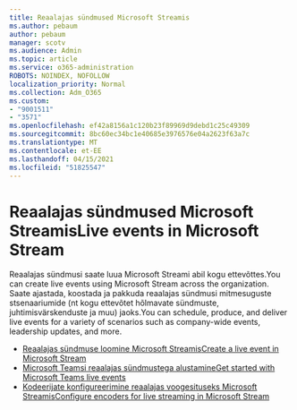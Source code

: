 ```yaml
---
title: Reaalajas sündmused Microsoft Streamis
ms.author: pebaum
author: pebaum
manager: scotv
ms.audience: Admin
ms.topic: article
ms.service: o365-administration
ROBOTS: NOINDEX, NOFOLLOW
localization_priority: Normal
ms.collection: Adm_O365
ms.custom:
- "9001511"
- "3571"
ms.openlocfilehash: ef42a8156a1c120b23f89969d9debd1c25c49309
ms.sourcegitcommit: 8bc60ec34bc1e40685e3976576e04a2623f63a7c
ms.translationtype: MT
ms.contentlocale: et-EE
ms.lasthandoff: 04/15/2021
ms.locfileid: "51825547"
---
```

# <a name="live-events-in-microsoft-stream"></a><span data-ttu-id="7a5e8-102">Reaalajas sündmused Microsoft Streamis</span><span class="sxs-lookup"><span data-stu-id="7a5e8-102">Live events in Microsoft Stream</span></span>

<span data-ttu-id="7a5e8-103">Reaalajas sündmusi saate luua Microsoft Streami abil kogu ettevõttes.</span><span class="sxs-lookup"><span data-stu-id="7a5e8-103">You can create live events using Microsoft Stream across the organization.</span></span> <span data-ttu-id="7a5e8-104">Saate ajastada, koostada ja pakkuda reaalajas sündmusi mitmesuguste stsenaariumide (nt kogu ettevõtet hõlmavate sündmuste, juhtimisvärskenduste ja muu) jaoks.</span><span class="sxs-lookup"><span data-stu-id="7a5e8-104">You can schedule, produce, and deliver live events for a variety of scenarios such as company-wide events, leadership updates, and more.</span></span>

- [<span data-ttu-id="7a5e8-105">Reaalajas sündmuse loomine Microsoft Streamis</span><span class="sxs-lookup"><span data-stu-id="7a5e8-105">Create a live event in Microsoft Stream</span></span>](https://docs.microsoft.com/stream/live-create-event)
- [<span data-ttu-id="7a5e8-106">Microsoft Teamsi reaalajas sündmustega alustamine</span><span class="sxs-lookup"><span data-stu-id="7a5e8-106">Get started with Microsoft Teams live events</span></span>](https://support.office.com/article/get-started-with-microsoft-teams-live-events-d077fec2-a058-483e-9ab5-1494afda578a)
- [<span data-ttu-id="7a5e8-107">Kodeerijate konfigureerimine reaalajas voogesituseks Microsoft Streamis</span><span class="sxs-lookup"><span data-stu-id="7a5e8-107">Configure encoders for live streaming in Microsoft Stream</span></span>](https://docs.microsoft.com/stream/live-encoder-setup)
